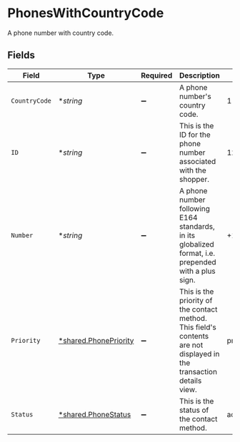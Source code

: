 # PhonesWithCountryCode

A phone number with country code.


## Fields

| Field                                                                                                                | Type                                                                                                                 | Required                                                                                                             | Description                                                                                                          | Example                                                                                                              |
| -------------------------------------------------------------------------------------------------------------------- | -------------------------------------------------------------------------------------------------------------------- | -------------------------------------------------------------------------------------------------------------------- | -------------------------------------------------------------------------------------------------------------------- | -------------------------------------------------------------------------------------------------------------------- |
| `CountryCode`                                                                                                        | **string*                                                                                                            | :heavy_minus_sign:                                                                                                   | A phone number's country code.                                                                                       | 1                                                                                                                    |
| `ID`                                                                                                                 | **string*                                                                                                            | :heavy_minus_sign:                                                                                                   | This is the ID for the phone number associated with the shopper.                                                     | 123                                                                                                                  |
| `Number`                                                                                                             | **string*                                                                                                            | :heavy_minus_sign:                                                                                                   | A phone number following E164 standards, in its globalized format, i.e. prepended with a plus sign.                  | +12125550199                                                                                                         |
| `Priority`                                                                                                           | [*shared.PhonePriority](../../models/shared/phonepriority.md)                                                        | :heavy_minus_sign:                                                                                                   | This is the priority of the contact method. This field's contents are not displayed in the transaction details view. | primary                                                                                                              |
| `Status`                                                                                                             | [*shared.PhoneStatus](../../models/shared/phonestatus.md)                                                            | :heavy_minus_sign:                                                                                                   | This is the status of the contact method.                                                                            | active                                                                                                               |